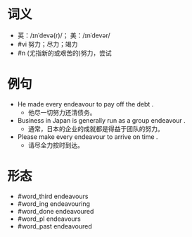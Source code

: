 # 词义
- 英：/ɪnˈdevə(r)/； 美：/ɪnˈdevər/
- #vi 努力；尽力；竭力
- #n (尤指新的或艰苦的)努力，尝试
# 例句
- He made every endeavour to pay off the debt .
	- 他尽一切努力还清债务。
- Business in Japan is generally run as a group endeavour .
	- 通常，日本的企业的成就都是得益于团队的努力。
- Please make every endeavour to arrive on time .
	- 请尽全力按时到达。
# 形态
- #word_third endeavours
- #word_ing endeavouring
- #word_done endeavoured
- #word_pl endeavours
- #word_past endeavoured
